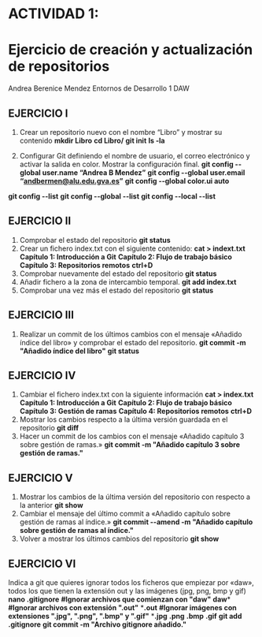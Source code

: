 # ACTIVIDAD 1:
# Ejercicio de creación y actualización de repositorios




Andrea Berenice Mendez
Entornos de Desarrollo 
1 DAW

## EJERCICIO I
		
1. Crear un repositorio nuevo con el nombre “Libro” y mostrar su contenido
**mkdir Libro**
**cd Libro/**
**git init**
**ls -la**

2. Configurar Git definiendo el nombre de usuario, el correo electrónico y activar la salida en color. Mostrar la configuración final.
**git config --global user.name “Andrea B Mendez”**
**git config --global user.email “andbermen@alu.edu.gva.es”**
**git config --global color.ui auto**
		    
**git config --list**
**git config --global --list** 
**git config --local --list**

## EJERCICIO II
1. Comprobar el estado del repositorio
**git status**
2. Crear un fichero index.txt con el siguiente contenido:
**cat > indext.txt**
    **Capítulo 1: Introducción a Git**
    **Capítulo 2: Flujo de trabajo básico**
    **Capítulo 3: Repositorios remotos**
**ctrl+D**
3. Comprobar nuevamente del estado del repositorio
**git status**
4. Añadir fichero a la zona de intercambio temporal.
**git add index.txt**
5. Comprobar una vez más el estado del repositorio
**git status**
	
## EJERCICIO III
1. Realizar un commit de los últimos cambios con el mensaje «Añadido índice del libro» y comprobar el estado del repositorio.
**git commit -m "Añadido índice del libro"**
**git status**

## EJERCICIO IV
1. Cambiar el fichero index.txt con la siguiente información
**cat > index.txt**
	**Capítulo 1: Introducción a Git**
	**Capítulo 2: Flujo de trabajo básico**
	**Capítulo 3: Gestión de ramas**
	**Capítulo 4: Repositorios remotos**
**ctrl+D**
2. Mostrar los cambios respecto a la última versión guardada en el repositorio
**git diff**
3. Hacer  un commit de los cambios con el mensaje «Añadido capítulo 3 sobre gestión de ramas.»
**git commit -m "Añadido capítulo 3 sobre gestión de ramas."**

## EJERCICIO V
1. Mostrar los cambios de la última versión del repositorio con respecto a la anterior
**git show**
2. Cambiar el mensaje del último commit a «Añadido capítulo sobre gestión de ramas al índice.»
**git commit --amend -m "Añadido capítulo sobre gestión de ramas al índice."**
3. Volver a mostrar los últimos cambios del repositorio
**git show**

## EJERCICIO VI
Indica a git que quieres ignorar todos los ficheros que empiezar por «daw», todos los que tienen la extensión out y las imágenes (jpg, png, bmp y gif)
**nano .gitignore**
**#Ignorar archivos que comienzan con "daw"**
**daw***
**#Ignorar archivos con extensión ".out"**
***.out**
**#Ignorar imágenes con extensiones ".jpg", ".png", ".bmp" y ".gif"**
***.jpg**
**.png**
**.bmp**
**.gif**
**git add .gitignore**
**git commit -m "Archivo gitignore añadido."**

